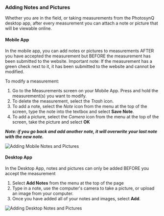 ### Adding Notes and Pictures

Whether you are in the field, or taking measurements from the PhotosynQ desktop app, after every measurement you can attach a note or picture that will be viewable online. 

#### Mobile App

In the mobile app, you can add notes or pictures to measurements AFTER you have accepted the measurement but BEFORE the measurement has been submitted to the website. Important note: If the measurement has a green check next to it, it has been submitted to the website and cannot be modified.

To modify a measurement:

1. Go to the Measurements screen on your Mobile App. Press and hold the measurement(s) you want to modify. 
2. To delete the measurement, select the *Trash* icon.
3. To add a note, select the *Note* icon from the menu at the top of the screen, type the note into the textbox and select **Save Note**. 
4. To add a picture, select the *Camera* icon from the menu at the top of the screen, take the picture and select **OK**

***Note: if you go back and add another note, it will overwrite your last note with the new note.***

![Adding Mobile Notes and Pictures](../help/images/_mobile_add_notes.png)


#### Desktop App

In the Desktop App, notes and pictures can only be added BEFORE you accept the measurement

1. Select **Add Notes** from the menu at the top of the page
2. Type in a note, use the computer's camera to take a picture, or upload an image from your computer.
3. Once you have added all of your notes and images, select **Add**.

![Adding Desktop Notes and Pictures](../help/images/_desktop_add_notes.png)
